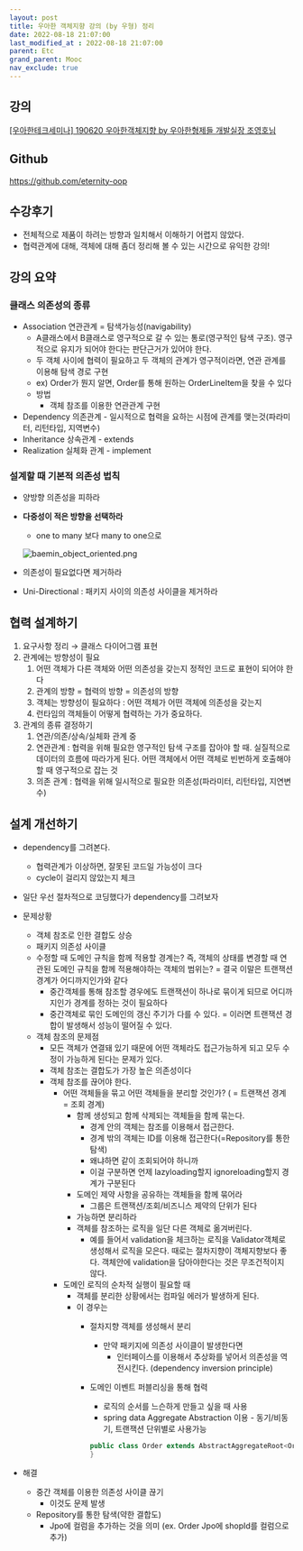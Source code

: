 ```yaml
---
layout: post
title: 우아한 객체지향 강의 (by 우형) 정리
date: 2022-08-18 21:07:00
last_modified_at : 2022-08-18 21:07:00
parent: Etc
grand_parent: Mooc
nav_exclude: true
---
```


## 강의

[[우아한테크세미나] 190620 우아한객체지향 by 우아한형제들 개발실장 조영호님](https://youtu.be/dJ5C4qRqAgA)

## Github

https://github.com/eternity-oop

## 수강후기

- 전체적으로 제품이 하려는 방향과 일치해서 이해하기 어렵지 않았다.
- 협력관계에 대해, 객체에 대해 좀더 정리해 볼 수 있는 시간으로 유익한 강의!

## 강의 요약

### 클래스 의존성의 종류

- Association 연관관계 = 탐색가능성(navigability)
    - A클래스에서 B클래스로 영구적으로 갈 수 있는 통로(영구적인 탐색 구조). 영구적으로 유지가 되어야 한다는 판단근거가 있어야 한다.
    - 두 객체 사이에 협력이 필요하고 두 객체의 관계가 영구적이라면, 연관 관계를 이용해 탐색 경로 구현
    - ex) Order가 뭔지 알면, Order를 통해 원하는 OrderLineItem을 찾을 수 있다
    - 방법
        - 객체 참조를 이용한 연관관계 구현
- Dependency 의존관계 - 일시적으로 협력을 요하는 시점에 관계를 맺는것(파라미터, 리턴타입, 지역변수)
- Inheritance 상속관계 - extends
- Realization 실체화 관계 - implement

### 설계할 때 기본적 의존성 법칙

- 양방향 의존성을 피하라
- **다중성이 적은 방향을 선택하라**
    - one to many 보다 many to one으로
    
    ![baemin_object_oriented.png](../img/baemin_object_oriented.png)
    

- 의존성이 필요없다면 제거하라
- Uni-Directional : 패키지 사이의 의존성 사이클을 제거하라

## 협력 설계하기

1. 요구사항 정리 → 클래스 다이어그램 표현 
2. 관계에는 방향성이 필요
    1. 어떤 객체가 다른 객체와 어떤 의존성을 갖는지 정적인 코드로 표현이 되어야 한다
    2. 관계의 방향 = 협력의 방향 = 의존성의 방향
    3. 객체는 방향성이 필요하다 : 어떤 객체가 어떤 객체에 의존성을 갖는지
    4. 런타임의 객체들이 어떻게 협력하는 가가 중요하다.
3. 관계의 종류 결정하기
    1. 연관/의존/상속/실체화 관계 중
    2. 연관관계 : 협력을 위해 필요한 영구적인 탐색 구조를 잡아야 할 때. 실질적으로 데이터의 흐름에 따라가게 된다.  어떤 객체에서 어떤 객체로 빈번하게 호출해야할 때 영구적으로 잡는 것
    3. 의존 관계 : 협력을 위해 일시적으로 필요한 의존성(파라미터, 리턴타입, 지연변수)

## 설계 개선하기

- dependency를 그려본다.
    - 협력관계가 이상하면, 잘못된 코드일 가능성이 크다
    - cycle이 걸리지 않았는지 체크
- 일단 우선 절차적으로 코딩했다가 dependency를 그려보자
- 문제상황
    - 객체 참조로 인한 결합도 상승
    - 패키지 의존성 사이클
    - 수정할 때 도메인 규칙을 함께 적용할 경계는? 즉, 객체의 상태를 변경할 때 연관된 도메인 규칙을 함께 적용해야하는 객체의 범위는? = 결국 이말은 트랜잭션 경계가 어디까지인가와 같다
        - 중간객체를 통해 참조할 경우에도 트랜잭션이 하나로 묶이게 되므로 어디까지인가 경계를 정하는 것이 필요하다
        - 중간객체로 묶인 도메인의 갱신 주기가 다를 수 있다. = 이러면 트랜잭션 경합이 발생해서 성능이 떨어질 수 있다.
    - 객체 참조의 문제점
        - 모든 객체가 연결돼 있기 때문에 어떤 객체라도 접근가능하게 되고 모두 수정이 가능하게 된다는 문제가 있다.
        - 객체 참조는 결합도가 가장 높은 의존성이다
        - 객체 참조를 끊어야 한다.
            - 어떤 객체들을 묶고 어떤 객체들을 분리할 것인가? ( = 트랜잭션 경계 = 조회 경계)
                - 함께 생성되고 함께 삭제되는 객체들을 함께 묶는다.
                    - 경계 안의 객체는 참조를 이용해서 접근한다.
                    - 경계 밖의 객체는 ID를 이용해 접근한다(=Repository를 통한 탐색)
                    - 왜냐하면 같이 조회되어야 하니까
                    - 이걸 구분하면 언제 lazyloading할지 ignoreloading할지 경계가 구분된다
                - 도메인 제약 사항을 공유하는 객체들을 함께 묶어라
                    - 그룹은 트랜잭션/조회/비즈니스 제약의 단위가 된다
                - 가능하면 분리하라
                - 객체를 참조하는 로직을 일단 다른 객체로 옮겨버린다.
                    - 예를 들어서 validation을 체크하는 로직을 Validator객체로 생성해서 로직을 모은다. 때로는 절차지향이 객체지향보다 좋다. 객체안에 validation을 담아야한다는 것은 무조건적이지 않다.
            - 도메인 로직의 순차적 실행이 필요할 때
                - 객체를 분리한 상황에서는 컴파일 에러가 발생하게 된다.
                - 이 경우는
                    - 절차지향 객체를 생성해서 분리
                        - 만약 패키지에 의존성 사이클이 발생한다면
                            - 인터페이스를 이용해서 추상화를 넣어서 의존성을 역전시킨다. (dependency inversion principle)
                    - 도메인 이벤트 퍼블리싱을 통해 협력
                        - 로직의 순서를 느슨하게 만들고 싶을 때 사용
                        - spring data Aggregate Abstraction 이용 - 동기/비동기, 트랜잭션 단위별로 사용가능
                        
                        ```java
                        public class Order extends AbstractAggregateRoot<Order> {
                        }
                        ```
                        
- 해결
    - 중간 객체를 이용한 의존성 사이클 끊기
        - 이것도 문제 발생
    - Repository를 통한 탐색(약한 결합도)
        - Jpo에 컬럼을 추가하는 것을 의미 (ex. Order Jpo에 shopId를 컬럼으로 추가)